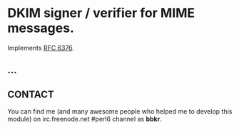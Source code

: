 # DKIM signer / verifier for MIME messages.

Implements [RFC 6376](http://www.ietf.org/rfc/rfc6376.txt).

## ...


## CONTACT

You can find me (and many awesome people who helped me to develop this module)
on irc.freenode.net #perl6 channel as **bbkr**.
